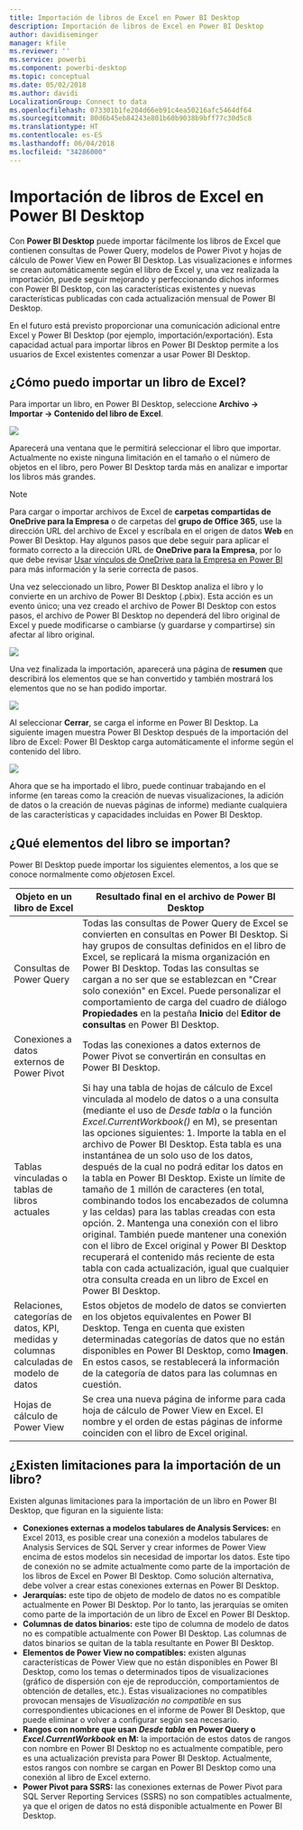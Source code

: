 ```yaml
---
title: Importación de libros de Excel en Power BI Desktop
description: Importación de libros de Excel en Power BI Desktop
author: davidiseminger
manager: kfile
ms.reviewer: ''
ms.service: powerbi
ms.component: powerbi-desktop
ms.topic: conceptual
ms.date: 05/02/2018
ms.author: davidi
LocalizationGroup: Connect to data
ms.openlocfilehash: 073301b1fe204d66eb91c4ea50216afc5464df64
ms.sourcegitcommit: 80d6b45eb84243e801b60b9038b9bff77c30d5c8
ms.translationtype: HT
ms.contentlocale: es-ES
ms.lasthandoff: 06/04/2018
ms.locfileid: "34286000"
---
```

# <a name="import-excel-workbooks-into-power-bi-desktop"></a>Importación de libros de Excel en Power BI Desktop
Con **Power BI Desktop** puede importar fácilmente los libros de Excel que contienen consultas de Power Query, modelos de Power Pivot y hojas de cálculo de Power View en Power BI Desktop. Las visualizaciones e informes se crean automáticamente según el libro de Excel y, una vez realizada la importación, puede seguir mejorando y perfeccionando dichos informes con Power BI Desktop, con las características existentes y nuevas características publicadas con cada actualización mensual de Power BI Desktop.

En el futuro está previsto proporcionar una comunicación adicional entre Excel y Power BI Desktop (por ejemplo, importación/exportación). Esta capacidad actual para importar libros en Power BI Desktop permite a los usuarios de Excel existentes comenzar a usar Power BI Desktop.

## <a name="how-do-i-import-an-excel-workbook"></a>¿Cómo puedo importar un libro de Excel?
Para importar un libro, en Power BI Desktop, seleccione **Archivo -\> Importar -\> Contenido del libro de Excel**.

![](media/desktop-import-excel-workbooks/importexceltopbi_1.png)

Aparecerá una ventana que le permitirá seleccionar el libro que importar. Actualmente no existe ninguna limitación en el tamaño o el número de objetos en el libro, pero Power BI Desktop tarda más en analizar e importar los libros más grandes.

> [!NOTE]
> Para cargar o importar archivos de Excel de **carpetas compartidas de OneDrive para la Empresa** o de carpetas del **grupo de Office 365**, use la dirección URL del archivo de Excel y escríbala en el origen de datos **Web** en Power BI Desktop. Hay algunos pasos que debe seguir para aplicar el formato correcto a la dirección URL de **OneDrive para la Empresa**, por lo que debe revisar [Usar vínculos de OneDrive para la Empresa en Power BI](desktop-use-onedrive-business-links.md) para más información y la serie correcta de pasos.
> 
> 

Una vez seleccionado un libro, Power BI Desktop analiza el libro y lo convierte en un archivo de Power BI Desktop (.pbix). Esta acción es un evento único; una vez creado el archivo de Power BI Desktop con estos pasos, el archivo de Power BI Desktop no dependerá del libro original de Excel y puede modificarse o cambiarse (y guardarse y compartirse) sin afectar al libro original.

![](media/desktop-import-excel-workbooks/importexceltopbi_2.png)

Una vez finalizada la importación, aparecerá una página de **resumen** que describirá los elementos que se han convertido y también mostrará los elementos que no se han podido importar.

![](media/desktop-import-excel-workbooks/importexceltopbi_3.png)

Al seleccionar **Cerrar**, se carga el informe en Power BI Desktop. La siguiente imagen muestra Power BI Desktop después de la importación del libro de Excel: Power BI Desktop carga automáticamente el informe según el contenido del libro.

![](media/desktop-import-excel-workbooks/importexceltopbi_4.png)

Ahora que se ha importado el libro, puede continuar trabajando en el informe (en tareas como la creación de nuevas visualizaciones, la adición de datos o la creación de nuevas páginas de informe) mediante cualquiera de las características y capacidades incluidas en Power BI Desktop.

## <a name="which-workbook-elements-are-imported"></a>¿Qué elementos del libro se importan?
Power BI Desktop puede importar los siguientes elementos, a los que se conoce normalmente como *objetos*en Excel.

| Objeto en un libro de Excel | Resultado final en el archivo de Power BI Desktop |
| --- | --- |
| Consultas de Power Query |Todas las consultas de Power Query de Excel se convierten en consultas en Power BI Desktop. Si hay grupos de consultas definidos en el libro de Excel, se replicará la misma organización en Power BI Desktop. Todas las consultas se cargan a no ser que se establezcan en "Crear solo conexión" en Excel. Puede personalizar el comportamiento de carga del cuadro de diálogo **Propiedades** en la pestaña **Inicio** del **Editor de consultas** en Power BI Desktop. |
| Conexiones a datos externos de Power Pivot |Todas las conexiones a datos externos de Power Pivot se convertirán en consultas en Power BI Desktop. |
| Tablas vinculadas o tablas de libros actuales |Si hay una tabla de hojas de cálculo de Excel vinculada al modelo de datos o a una consulta (mediante el uso de *Desde tabla* o la función *Excel.CurrentWorkbook()* en M), se presentan las opciones siguientes: 1. Importe la tabla en el archivo de Power BI Desktop. Esta tabla es una instantánea de un solo uso de los datos, después de la cual no podrá editar los datos en la tabla en Power BI Desktop. Existe un límite de tamaño de 1 millón de caracteres (en total, combinando todos los encabezados de columna y las celdas) para las tablas creadas con esta opción. 2. Mantenga una conexión con el libro original. También puede mantener una conexión con el libro de Excel original y Power BI Desktop recuperará el contenido más reciente de esta tabla con cada actualización, igual que cualquier otra consulta creada en un libro de Excel en Power BI Desktop. |
| Relaciones, categorías de datos, KPI, medidas y columnas calculadas de modelo de datos |Estos objetos de modelo de datos se convierten en los objetos equivalentes en Power BI Desktop. Tenga en cuenta que existen determinadas categorías de datos que no están disponibles en Power BI Desktop, como **Imagen**. En estos casos, se restablecerá la información de la categoría de datos para las columnas en cuestión. |
| Hojas de cálculo de Power View |Se crea una nueva página de informe para cada hoja de cálculo de Power View en Excel. El nombre y el orden de estas páginas de informe coinciden con el libro de Excel original. |

## <a name="are-there-any-limitations-to-importing-a-workbook"></a>¿Existen limitaciones para la importación de un libro?
Existen algunas limitaciones para la importación de un libro en Power BI Desktop, que figuran en la siguiente lista:

* **Conexiones externas a modelos tabulares de Analysis Services:** en Excel 2013, es posible crear una conexión a modelos tabulares de Analysis Services de SQL Server y crear informes de Power View encima de estos modelos sin necesidad de importar los datos. Este tipo de conexión no se admite actualmente como parte de la importación de los libros de Excel en Power BI Desktop. Como solución alternativa, debe volver a crear estas conexiones externas en Power BI Desktop.
* **Jerarquías:** este tipo de objeto de modelo de datos no es compatible actualmente en Power BI Desktop. Por lo tanto, las jerarquías se omiten como parte de la importación de un libro de Excel en Power BI Desktop.
* **Columnas de datos binarios:** este tipo de columna de modelo de datos no es compatible actualmente con Power BI Desktop. Las columnas de datos binarios se quitan de la tabla resultante en Power BI Desktop.
* **Elementos de Power View no compatibles:** existen algunas características de Power View que no están disponibles en Power BI Desktop, como los temas o determinados tipos de visualizaciones (gráfico de dispersión con eje de reproducción, comportamientos de obtención de detalles, etc.). Estas visualizaciones no compatibles provocan mensajes de *Visualización no compatible* en sus correspondientes ubicaciones en el informe de Power BI Desktop, que puede eliminar o volver a configurar según sea necesario.
* **Rangos con nombre que usan** ***Desde tabla*** **en Power Query o**  ***Excel.CurrentWorkbook*** **en M:** la importación de estos datos de rangos con nombre en Power BI Desktop no es actualmente compatible, pero es una actualización prevista para Power BI Desktop. Actualmente, estos rangos con nombre se cargan en Power BI Desktop como una conexión al libro de Excel externo.
* **Power Pivot para SSRS:** las conexiones externas de Power Pivot para SQL Server Reporting Services (SSRS) no son compatibles actualmente, ya que el origen de datos no está disponible actualmente en Power BI Desktop.

